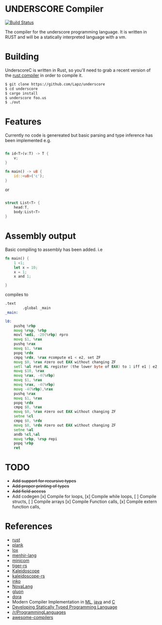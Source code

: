 # UNDERSCORE Compiler

[![Build Status](https://travis-ci.org/Lapz/underscore.svg?branch=master)](https://travis-ci.org/Lapz/underscore)

The compiler for the underscore programming language. It is written in RUST and will be a statically interpreted language with a vm.

# Building
UnderscoreC is written in Rust, so you'll need to grab a recent version of the [rust compiler](https://rustup.rs/) in order to compile it. 

```bash
$ git clone https://github.com/Lapz/underscore
$ cd underscore
$ cargo install
$ underscore foo.us
$ ./out
```

# Features
Currently no code is genereated but basic parsing and type inference has been implemented
e.g. 
```rust

fn id<T>(v:T) -> T {
    v;
}

fn main() -> u8 {
    id::<u8>('c');
}

```
or 
```rust 

struct List<T> {
    head:T,
    body:List<T>  
}

```

# Assembly output 

Basic compiling to assembly has been added.
i.e
```rust
fn main() {
    1 <1;
    let x = 10;
    x = 1;
    x and 1;

}
```
compiles to 
```asm
.text 
		.global _main
_main:

l0:
	pushq %rbp
	movq %rsp, %rbp
	movl %edi, -20(%rbp) #pro
	movq $1, %rax
	pushq %rax
	movq $1, %rax
	popq %rdx
	cmpq %rdx, %rax #compute e1 < e2, set ZF 
 	movq $0, %rax #zero out EAX without changing ZF 
 	setl %al #set AL register (the lower byte of EAX) to 1 iff e1 | e2 != 0 
 	movq $10, %rax
	movq %rax, -4(%rbp)
	movq $1, %rax
	movq %rax, -4(%rbp)
	movq -4(%rbp),%rax
	pushq %rax
	movq $1, %rax
	popq %rdx
	cmpq $0, %rax 
	movq $0, %rax #zero out EAX without changing ZF 
 	setne %cl
	cmpq $0, %rdx 
	movq $0, %rdx #zero out EAX without changing ZF 
 	setne %al
	andb %cl,%al
	movq %rbp, %rsp #epi
	popq %rbp  
	ret
```



# TODO
* ~~Add support for recursive types~~
* ~~Add proper printing of types~~
* ~~Add field access~~
* Add codegen 
	[x] Compile for loops,
	[x] Compile while loops,
	[ ] Compile structs,
	[ ] Compile arrays
	[x] Compile Function calls,
	[x] Compile extern function calls,
	
# References

* [rust](https://github.com/rust-lang/rust)
* [plank](https://github.com/jDomantas/plank)
* [lox](http://www.craftinginterpreters.com)
* [menhir-lang](https://github.com/GeorgeKT/menhir-lang)
* [minicom](https://github.com/agatan/minicom)
* [tiger-rs](https://github.com/antoyo/tiger-rs)
* [Kaleidoscope](https://llvm.org/docs/tutorial/index.html)
* [kaleidoscope-rs](https://github.com/BookOwl/kaleidoscope-rs)
* [inko](https://gitlab.com/yorickpeterse/inko)
* [NovaLang](https://github.com/boomshroom/NovaLang)
* [gluon](https://github.com/gluon-lang/gluon)
* [dora](https://github.com/dinfuehr/dora)
* Modern Compiler Implementation in [ML](http://www.cs.princeton.edu/~appel/modern/ml/), [java](http://www.cs.princeton.edu/~appel/modern/java/) and [C](https://www.cs.princeton.edu/~appel/modern/c/)
 * [Developing Statically Typed Programming Language](http://blog.mgechev.com/2017/08/05/typed-lambda-calculus-create-type-checker-transpiler-compiler-javascript/)
* [/r/ProgrammingLanguages](https://www.reddit.com/r/ProgrammingLanguages/)
* [awesome-compilers](https://github.com/aalhour/awesome-compilers)

